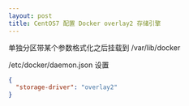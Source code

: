 ```yaml
---
layout: post
title: CentOS7 配置 Docker overlay2 存储引擎
---
```


单独分区带某个参数格式化之后挂载到 /var/lib/docker

/etc/docker/daemon.json 设置

```json
{
  "storage-driver": "overlay2"
}
```
